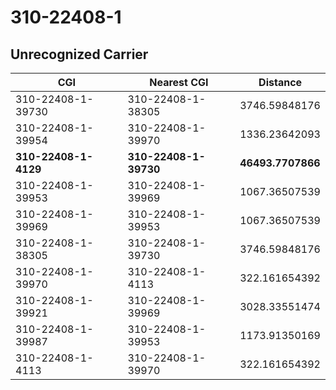 # 310-22408-1
## Unrecognized Carrier


| CGI | Nearest CGI | Distance |
|-----|-------------|----------|
| 310-22408-1-39730 | 310-22408-1-38305 | 3746.59848176 |
| 310-22408-1-39954 | 310-22408-1-39970 | 1336.23642093 |
| **310-22408-1-4129** | **310-22408-1-39730** | **46493.7707866** |
| 310-22408-1-39953 | 310-22408-1-39969 | 1067.36507539 |
| 310-22408-1-39969 | 310-22408-1-39953 | 1067.36507539 |
| 310-22408-1-38305 | 310-22408-1-39730 | 3746.59848176 |
| 310-22408-1-39970 | 310-22408-1-4113 | 322.161654392 |
| 310-22408-1-39921 | 310-22408-1-39969 | 3028.33551474 |
| 310-22408-1-39987 | 310-22408-1-39953 | 1173.91350169 |
| 310-22408-1-4113 | 310-22408-1-39970 | 322.161654392 |
